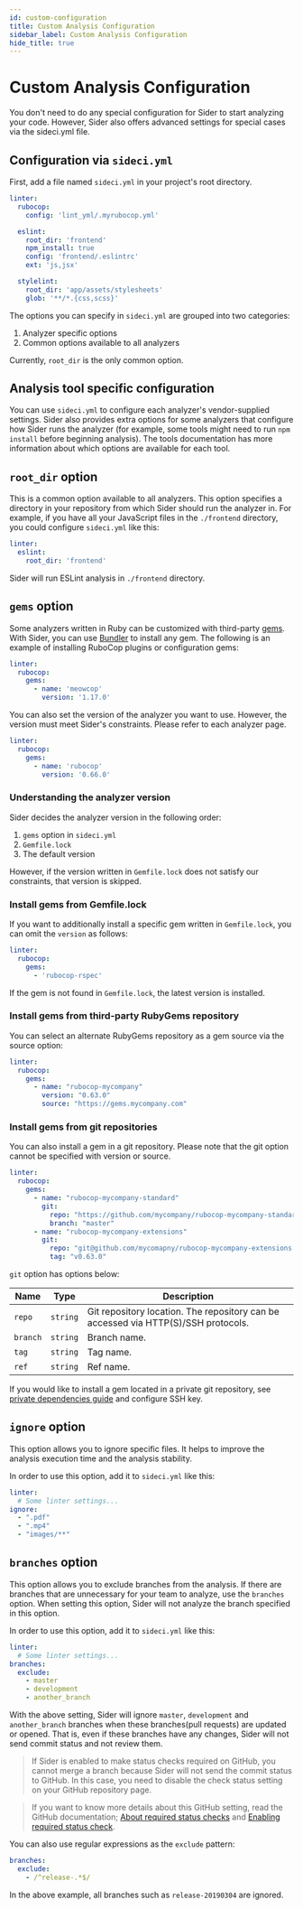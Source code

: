 ```yaml
---
id: custom-configuration
title: Custom Analysis Configuration
sidebar_label: Custom Analysis Configuration
hide_title: true
---
```


# Custom Analysis Configuration

You don't need to do any special configuration for Sider to start analyzing your code. However, Sider also offers advanced settings for special cases via the sideci.yml file.

## Configuration via `sideci.yml`

First, add a file named `sideci.yml` in your project's root directory.

```yaml:sideci.yml
linter:
  rubocop:
    config: 'lint_yml/.myrubocop.yml'

  eslint:
    root_dir: 'frontend'
    npm_install: true
    config: 'frontend/.eslintrc'
    ext: 'js,jsx'

  stylelint:
    root_dir: 'app/assets/stylesheets'
    glob: '**/*.{css,scss}'
```

The options you can specify in `sideci.yml` are grouped into two categories:

1. Analyzer specific options
2. Common options available to all analyzers

Currently, `root_dir` is the only common option.

## Analysis tool specific configuration

You can use `sideci.yml` to configure each analyzer's vendor-supplied settings. Sider also provides extra options for some analyzers that configure how Sider runs the analyzer (for example, some tools might need to run `npm install` before beginning analysis). The tools documentation has more information about which options are available for each tool.

## `root_dir` option

This is a common option available to all analyzers. This option specifies a directory in your repository from which Sider should run the analyzer in. For example, if you have all your JavaScript files in the `./frontend` directory, you could configure `sideci.yml` like this:

```yaml:sideci.yml
linter:
  eslint:
    root_dir: 'frontend'
```

Sider will run ESLint analysis in `./frontend` directory.

## `gems` option

Some analyzers written in Ruby can be customized with third-party [gems](https://rubygems.org/). With Sider, you can use [Bundler](https://bundler.io/) to install any gem. The following is an example of installing RuboCop plugins or configuration gems:

```yaml:sideci.yml
linter:
  rubocop:
    gems:
      - name: 'meowcop'
        version: '1.17.0'
```

You can also set the version of the analyzer you want to use. However, the version must meet Sider's constraints. Please refer to each analyzer page.

```yaml:sideci.yml
linter:
  rubocop:
    gems:
      - name: 'rubocop'
        version: '0.66.0'
```

### Understanding the analyzer version

Sider decides the analyzer version in the following order:

1. `gems` option in `sideci.yml`
2. `Gemfile.lock`
3. The default version

However, if the version written in `Gemfile.lock` does not satisfy our constraints, that version is skipped.

### Install gems from Gemfile.lock

If you want to additionally install a specific gem written in `Gemfile.lock`, you can omit the `version` as follows:

```yaml:sideci.yml
linter:
  rubocop:
    gems:
      - 'rubocop-rspec'
```

If the gem is not found in `Gemfile.lock`, the latest version is installed.

### Install gems from third-party RubyGems repository

You can select an alternate RubyGems repository as a gem source via the source option:

```yaml:sideci.yml
linter:
  rubocop:
    gems:
      - name: "rubocop-mycompany"
        version: "0.63.0"
        source: "https://gems.mycompany.com"
```

### Install gems from git repositories

You can also install a gem in a git repository. Please note that the git option cannot be specified with version or source.

```yaml:sideci.yml
linter:
  rubocop:
    gems:
      - name: "rubocop-mycompany-standard"
        git:
          repo: "https://github.com/mycompany/rubocop-mycompany-standard.git"
          branch: "master"
      - name: "rubocop-mycompany-extensions"
        git:
          repo: "git@github.com/mycomapny/rubocop-mycompany-extensions.git"
          tag: "v0.63.0"
```

`git` option has options below:

| Name | Type | Description |
| ---- | ---- | ----------- |
| `repo` | `string` | Git repository location. The repository can be accessed via HTTP(S)/SSH protocols. |
| `branch` | `string` | Branch name. |
| `tag` | `string` | Tag name. |
| `ref` | `string` | Ref name. |

If you would like to install a gem located in a private git repository, see [private dependencies guide](../advanced-settings/private-dependencies.md) and configure SSH key.

## `ignore` option

This option allows you to ignore specific files. It helps to improve the analysis execution time and the analysis stability.

In order to use this option, add it to `sideci.yml` like this:

```yaml:sideci.yml
linter:
  # Some linter settings...
ignore:
  - ".pdf"
  - ".mp4"
  - "images/**"
```

## `branches` option

This option allows you to exclude branches from the analysis. If there are branches that are unnecessary for your team to analyze, use the `branches` option.
When setting this option, Sider will not analyze the branch specified in this option.

In order to use this option, add it to `sideci.yml` like this:

```yaml:sideci.yml
linter:
  # Some linter settings...
branches:
  exclude:
    - master
    - development
    - another_branch
```

With the above setting, Sider will ignore `master`, `development` and `another_branch` branches when these branches(pull requests) are updated or opened. That is, even if these branches have any changes, Sider will not send commit status and not review them.

> If Sider is enabled to make status checks required on GitHub, you cannot merge a branch because Sider will not send the commit status to GitHub.
> In this case, you need to disable the check status setting on your GitHub repository page.

> If you want to know more details about this GitHub setting, read the GitHub documentation; [About required status checks](https://help.github.com/articles/about-required-status-checks/) and [Enabling required status check](https://help.github.com/articles/enabling-required-status-checks/).

You can also use regular expressions as the `exclude` pattern:

```yaml:sideci.yml
branches:
  exclude:
    - /^release-.*$/
```

In the above example, all branches such as `release-20190304` are ignored.
